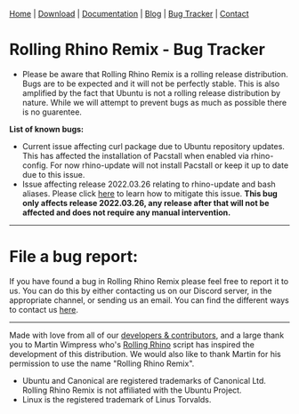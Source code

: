 <head>
  <link rel="shortcut icon" type="image/x-icon" href="https://raw.githubusercontent.com/MrBeeBenson/rrr-site/main/favicon.png" />
</head>

<div id="navigation">

<a href="https://rollingrhinoremix.github.io">Home</a> | <a href="https://rollingrhinoremix.github.io/download">Download</a> | <a href="https://rollingrhinoremix.github.io/docs">Documentation</a> | <a href="https://rollingrhinoremix.github.io/blog">Blog</a> | <a href="https://rollingrhinoremix.github.io/bugs">Bug Tracker</a> | <a href="https://rollingrhinoremix.github.io#contact">Contact</a>

</div>

# Rolling Rhino Remix - Bug Tracker

- Please be aware that Rolling Rhino Remix is a rolling release distribution. Bugs are to be expected and it will not be perfectly stable. This is also amplified by the fact that Ubuntu is not a rolling release distribution by nature. While we will attempt to prevent bugs as much as possible there is no guarentee. 

**List of known bugs:**
- Current issue affecting curl package due to Ubuntu repository updates. This has affected the installation of Pacstall when enabled via rhino-config. For now rhino-update will not install Pacstall or keep it up to date due to this issue.
- Issue affecting release 2022.03.26 relating to rhino-update and bash aliases. Please click [here](https://rollingrhinoremix.github.io/blog#2022-03-26bug) to learn how to mitigate this issue. **This bug only affects release 2022.03.26, any release after that will not be affected and does not require any manual intervention.**

<hr />

# File a bug report:

If you have found a bug in Rolling Rhino Remix please feel free to report it to us. You can do this by either contacting us on our Discord server, in the appropriate channel, or sending us an email. You can find the different ways to contact us [here](https://rollingrhinoremix.github.io#contact).

<hr />

Made with love from all of our [developers & contributors](https://rollingrhinoremix.github.io/contributors.txt), and a large thank you to Martin Wimpress who's [Rolling Rhino](https://github.com/wimpysworld/rolling-rhino) script has inspired the development of this distribution. We would also like to thank Martin for his permission to use the name "Rolling Rhino Remix".

- Ubuntu and Canonical are registered trademarks of Canonical Ltd. Rolling Rhino Remix is not affiliated with the Ubuntu Project. 
- Linux is the registered trademark of Linus Torvalds.
